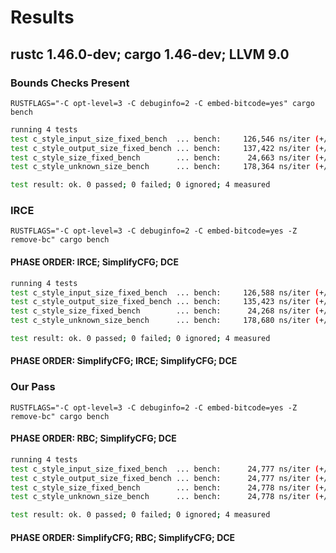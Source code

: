 # Results

## rustc 1.46.0-dev; cargo 1.46-dev; LLVM 9.0

### Bounds Checks Present

`RUSTFLAGS="-C opt-level=3 -C debuginfo=2 -C embed-bitcode=yes" cargo bench`

```sh
running 4 tests
test c_style_input_size_fixed_bench  ... bench:     126,546 ns/iter (+/- 1,703)
test c_style_output_size_fixed_bench ... bench:     137,422 ns/iter (+/- 3,498)
test c_style_size_fixed_bench        ... bench:      24,663 ns/iter (+/- 74)
test c_style_unknown_size_bench      ... bench:     178,364 ns/iter (+/- 3,543)

test result: ok. 0 passed; 0 failed; 0 ignored; 4 measured
```

### IRCE

`RUSTFLAGS="-C opt-level=3 -C debuginfo=2 -C embed-bitcode=yes -Z remove-bc" cargo bench`

#### PHASE ORDER: IRCE; SimplifyCFG; DCE

```sh
running 4 tests
test c_style_input_size_fixed_bench  ... bench:     126,588 ns/iter (+/- 1,806)
test c_style_output_size_fixed_bench ... bench:     135,423 ns/iter (+/- 2,250)
test c_style_size_fixed_bench        ... bench:      24,268 ns/iter (+/- 29)
test c_style_unknown_size_bench      ... bench:     178,680 ns/iter (+/- 2,048)

test result: ok. 0 passed; 0 failed; 0 ignored; 4 measured
```

#### PHASE ORDER: SimplifyCFG; IRCE; SimplifyCFG; DCE

### Our Pass

`RUSTFLAGS="-C opt-level=3 -C debuginfo=2 -C embed-bitcode=yes -Z remove-bc" cargo bench`

#### PHASE ORDER: RBC; SimplifyCFG; DCE

```sh
running 4 tests
test c_style_input_size_fixed_bench  ... bench:      24,777 ns/iter (+/- 47)
test c_style_output_size_fixed_bench ... bench:      24,777 ns/iter (+/- 26)
test c_style_size_fixed_bench        ... bench:      24,778 ns/iter (+/- 27)
test c_style_unknown_size_bench      ... bench:      24,778 ns/iter (+/- 37)

test result: ok. 0 passed; 0 failed; 0 ignored; 4 measured
```

#### PHASE ORDER: SimplifyCFG; RBC; SimplifyCFG; DCE
